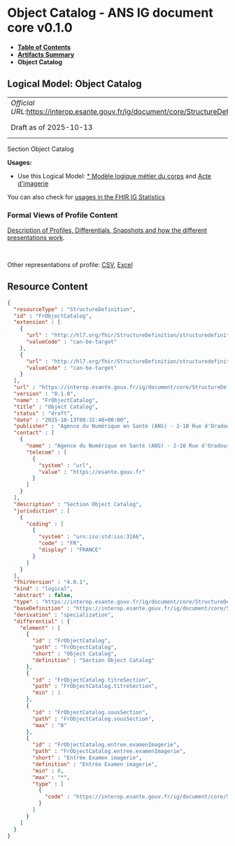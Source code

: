 # Object Catalog - ANS IG document core v0.1.0

* [**Table of Contents**](toc.md)
* [**Artifacts Summary**](artifacts.md)
* **Object Catalog**

## Logical Model: Object Catalog 

| | |
| :--- | :--- |
| *Official URL*:https://interop.esante.gouv.fr/ig/document/core/StructureDefinition/FrObjectCatalog | *Version*:0.1.0 |
| Draft as of 2025-10-13 | *Computable Name*:FrObjectCatalog |

 
Section Object Catalog 

**Usages:**

* Use this Logical Model: [* Modèle logique métier du corps](StructureDefinition-CorpsDocument.md) and [Acte d'imagerie](StructureDefinition-FrActeImagerie.md)

You can also check for [usages in the FHIR IG Statistics](https://packages2.fhir.org/xig/ans.document.fr.core|current/StructureDefinition/FrObjectCatalog)

### Formal Views of Profile Content

 [Description of Profiles, Differentials, Snapshots and how the different presentations work](http://build.fhir.org/ig/FHIR/ig-guidance/readingIgs.html#structure-definitions). 

 

Other representations of profile: [CSV](StructureDefinition-FrObjectCatalog.csv), [Excel](StructureDefinition-FrObjectCatalog.xlsx) 



## Resource Content

```json
{
  "resourceType" : "StructureDefinition",
  "id" : "FrObjectCatalog",
  "extension" : [
    {
      "url" : "http://hl7.org/fhir/StructureDefinition/structuredefinition-type-characteristics",
      "valueCode" : "can-be-target"
    },
    {
      "url" : "http://hl7.org/fhir/StructureDefinition/structuredefinition-type-characteristics",
      "valueCode" : "can-be-target"
    }
  ],
  "url" : "https://interop.esante.gouv.fr/ig/document/core/StructureDefinition/FrObjectCatalog",
  "version" : "0.1.0",
  "name" : "FrObjectCatalog",
  "title" : "Object Catalog",
  "status" : "draft",
  "date" : "2025-10-13T08:32:48+00:00",
  "publisher" : "Agence du Numérique en Santé (ANS) - 2-10 Rue d'Oradour-sur-Glane, 75015 Paris",
  "contact" : [
    {
      "name" : "Agence du Numérique en Santé (ANS) - 2-10 Rue d'Oradour-sur-Glane, 75015 Paris",
      "telecom" : [
        {
          "system" : "url",
          "value" : "https://esante.gouv.fr"
        }
      ]
    }
  ],
  "description" : "Section Object Catalog",
  "jurisdiction" : [
    {
      "coding" : [
        {
          "system" : "urn:iso:std:iso:3166",
          "code" : "FR",
          "display" : "FRANCE"
        }
      ]
    }
  ],
  "fhirVersion" : "4.0.1",
  "kind" : "logical",
  "abstract" : false,
  "type" : "https://interop.esante.gouv.fr/ig/document/core/StructureDefinition/FrObjectCatalog",
  "baseDefinition" : "https://interop.esante.gouv.fr/ig/document/core/StructureDefinition/Section",
  "derivation" : "specialization",
  "differential" : {
    "element" : [
      {
        "id" : "FrObjectCatalog",
        "path" : "FrObjectCatalog",
        "short" : "Object Catalog",
        "definition" : "Section Object Catalog"
      },
      {
        "id" : "FrObjectCatalog.titreSection",
        "path" : "FrObjectCatalog.titreSection",
        "min" : 1
      },
      {
        "id" : "FrObjectCatalog.sousSection",
        "path" : "FrObjectCatalog.sousSection",
        "max" : "0"
      },
      {
        "id" : "FrObjectCatalog.entree.examenImagerie",
        "path" : "FrObjectCatalog.entree.examenImagerie",
        "short" : "Entrée Examen imagerie",
        "definition" : "Entrée Examen imagerie",
        "min" : 0,
        "max" : "*",
        "type" : [
          {
            "code" : "https://interop.esante.gouv.fr/ig/document/core/StructureDefinition/FrExamenImagerie"
          }
        ]
      }
    ]
  }
}

```
